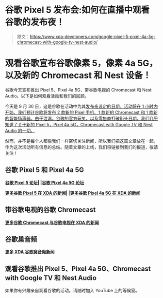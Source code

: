 # 谷歌 Pixel 5 发布会:如何在直播中观看谷歌的发布夜！

> 原文：<https://www.xda-developers.com/google-pixel-5-pixel-4a-5g-chromecast-with-google-tv-nest-audio/>

# 观看谷歌宣布谷歌像素 5，像素 4a 5G，以及新的 Chromecast 和 Nest 设备！

谷歌今天宣布推出 Pixel 5、Pixel 4a 5G、带谷歌电视的 Chromecast 和 Nest Audio。以下是如何观看活动和我们的回顾。

今天是 9 月 30 日，这是谷歌在活动中为其[发布夜设定的日期。活动将在 1 小时内开始，我们预计谷歌将发布 2 款新的 Pixel 手机、1 款新的 Chromecast 和 1 款新的智能扬声器。由于泄漏，谷歌的官方玩笑，以及零售商打破街头日期，我们几乎知道了关于新的 Pixel 5，Pixel 4a 5G，Chromecast with Google TV 和 Nest Audio 的一切。](https://www.xda-developers.com/google-announce-new-chromecast-nest-speaker-pixel-5-4a-5g-september-30th/)

然而，并不是每个人都像我们一样密切关注新闻，所以我们把这篇文章放在一起，作为这次活动所有信息的总结。随着文章的上线，我们将链接到我们的报道，敬请关注！

## 谷歌 Pixel 5 和 Pixel 4a 5G

**[谷歌 Pixel 5 论坛](https://forum.xda-developers.com/pixel-5)| |[谷歌 Pixel 4a 5G 论坛](https://forum.xda-developers.com/pixel-4a-5g)**

**[更多谷歌 Pixel 5 在 XDA 的新闻](https://www.xda-developers.com/tag/google-pixel-5/)| |[更多谷歌 Pixel 4a 5G 在 XDA 的新闻](https://www.xda-developers.com/tag/google-pixel-4a5g/)**

## 带谷歌电视的谷歌 Chromecast

**[更多谷歌 Chromecast 与谷歌电视在 XDA 的新闻](https://www.xda-developers.com/tag/google-chromecast-with-google-tv/)**

## 谷歌巢音频

**[更多 XDA 谷歌窝音频新闻](https://www.xda-developers.com/tag/google-nest-audio/)**

## 观看谷歌推出 Pixel 5、Pixel 4a 5G、Chromecast with Google TV 和 Nest Audio

如果你有兴趣亲自观看谷歌的活动，请随时加入 YouTube 上的等候室。